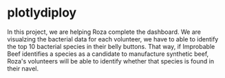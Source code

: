# plotlydiploy
In this project, we are helping Roza complete the dashboard. We are visualzing the bacterial data for each volunteer, we have to able to identify the top 10 bacterial species in their belly buttons. That way, if Improbable Beef identifies a species as a candidate to manufacture synthetic beef, Roza's volunteers will be able to identify whether that species is found in their navel.
